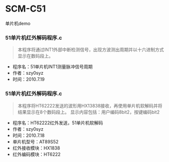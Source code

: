 # SCM-C51
单片机demo

### 51单片机红外解码程序.c

> 本程序将通过INT1外部中断检测信号，出现方波测出周期并以十六进制方式显示在数码段上。

- 程序名：51单片机INT1测量脉冲信号周期
- 作者：szy0syz
- 时间：2010.7.19  

### 51单片机红外解码程序.c

> 本程序将HT62222发送的波形用HX13838接收，再使用单片机软解码并将结果显示在8个数码段上。
> 显示内容包括：用户编码8bit2，按键编码bit2

- 程序名：HT62222红外发送，51单片机软解码
- 作者：szy0syz
- 时间：2010.7.18 
- 单片机型号：AT89S52
- 红外接收模块：HX1838
- 红外编码模块：HT6222
